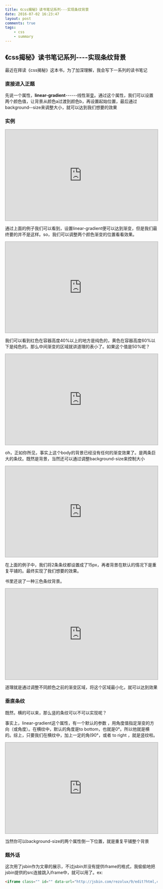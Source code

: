 ```yaml
---
title: 《css揭秘》读书笔记系列---实现条纹背景
date: 2016-07-02 16:23:47
layout: post
comments: true
tags:
    - css
    - summary
---
```


## 《css揭秘》读书笔记系列----实现条纹背景

最近在拜读《css揭秘》这本书，为了加深理解，我会写下一系列的读书笔记

### 直接进入正题

先说一个属性，**linear-gradient**------线性渐[变](https://developer.mozilla.org/zh-CN/docs/Web/CSS/linear-gradient)。通过这个属性，我们可以设置两个颜色值，让背景从颜色a过渡到颜色b，再设置起始位置，最后通过background--size来调整大小，就可以达到我们想要的效果

<!--more-->

### 实例

<iframe class="" id="" data-url="http://jsbin.com/rezolux/2/edit?html,css,output" src="http://jsbin.com/rezolux/2/edit?html,css,output" style="border: 1px solid rgb(170, 170, 170); width: 100%; min-height: 300px; height: 30px;"></iframe>

通过上面的例子我们可以看到，设置linear-gradient便可以达到渐变，但是我们最终要的并不是这样。so，我们可以调整两个颜色渐变的位置看看效果。

<iframe class="" id="" data-url="http://jsbin.com/rezolux/4/edit?html,css,output" src="http://jsbin.com/rezolux/4/edit?html,css,output" style="border: 1px solid rgb(170, 170, 170); width: 100%; min-height: 300px; height: 30px;"></iframe>

我们可以看到红色在容器高度40%以上的地方是纯色的，黄色在容器高度60%以下是纯色的。那么中间渐变的区域就讲道理的表小了。如果这个值是50%呢？

<iframe class="" id="" data-url="http://jsbin.com/rezolux/6/edit?html,css,output" src="http://jsbin.com/rezolux/6/edit?html,css,output" style="border: 1px solid rgb(170, 170, 170); width: 100%; min-height: 300px; height: 30px;"></iframe>

oh，正如你所见，事实上这个body的背景已经没有任何的渐变效果了。是两条巨大的条纹。既然是背景，当然还可以通过调整background-size来控制大小

<iframe class="" id="" data-url="http://jsbin.com/rezolux/7/edit?html,css,output" src="http://jsbin.com/rezolux/7/edit?html,css,output" style="border: 1px solid rgb(170, 170, 170); width: 100%; min-height: 300px; height: 30px;"></iframe>

在上面的例子中，我们将2条条纹都设置成了15px，再者背景在默认的情况下是重复平铺的。最终实现了我们想要的效果。

书里还说了一种三色条纹背景。

<iframe class="" id="" data-url="http://jsbin.com/rezolux/8/edit?html,css,output" src="http://jsbin.com/rezolux/8/edit?html,css,output" style="border: 1px solid rgb(170, 170, 170); width: 100%; min-height: 300px; height: 30px;"></iframe>

道理就是通过调整不同颜色之前的渐变区域，将这个区域最小化，就可以达到效果

### 垂直条纹

既然，横的可以来，那么竖的条纹可以不可以实现呢？

事实上，linear-gradient这个属性，有一个默认的参数<angle> ，用角度值指定渐变的方向（或角度）。在横纹中，默认的角度是to bottom，也就是0°。所以他就是横的。综上，只要我们在横纹中，加上一定的角(90°，或者 to right ，就是竖纹啦。

<iframe class="" id="" data-url="http://jsbin.com/rezolux/9/edit?html,css,output" src="http://jsbin.com/rezolux/9/edit?html,css,output" style="border: 1px solid rgb(170, 170, 170); width: 100%; min-height: 300px; height: 30px;"></iframe>

当然你可以background-size的两个属性倒一下位置，就是重复平铺整个背景

### 题外话

这次用了jsbin作为文章的展示，不过jsbin并没有提供iframe的格式，我偷偷地把jsbin提供的src连接跳入iframe中，就可以用了。ex:

```html
<iframe class="" id="" data-url="http://jsbin.com/rezolux/9/edit?html,css,output" src="http://jsbin.com/rezolux/9/edit?html,css,output" style="border: 1px solid rgb(170, 170, 170); width: 100%; min-height: 300px; height: 30px;"></iframe>
```
